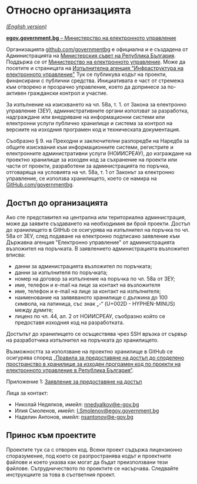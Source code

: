 # Относно организацията

_[(English version)](README.en.md)_

[**egov.government.bg** – Министерство на електронното управление](https://egov.government.bg/)

Организацията [github.com/governmentbg](https://github.com/governmentbg) е официална и е създадена от Администрацията на [Министерския съвет на Република България](http://www.government.bg/). Поддържа се от [Министерство на електронното управление](https://egov.government.bg/). Може да посетите и страницата на [Изпълнителна агенция "Инфраструктура на електронното управление"](https://iaieu.egov.bg) Тук се публикува кодът на проекти, финансирани с публични средства. Инициативата е част от стремежа към отворено и прозрачно управление, което да допринесе за по-активен граждански контрол и участие.

За изпълнение на изискването на чл. 58а, т. 1. от Закона за електронно управление (ЗЕУ), административните органи използват за разработка, надграждане или внедряване на информационни системи или електронни услуги публично хранилище и система за контрол на версиите на изходния програмен код и техническата документация.

Съобразно § 9. на Преходни и заключителни разпоредби на Наредба за общите изисквания към информационните системи, регистрите и електронните административни услуги (НОИИСРЕАУ), до изграждане на проектно хранилище за изходен код за съхранение на проекти или части от проекти, разработени за администрацията по поръчка, отговаряща на условията на чл. 58а, т. 1 от Законът за електронно управление, се използва хранилището, което се намира на [GitHub.com/governmentbg](https://github.com/governmentbg/).

## Достъп до организацията

Ако сте представител на централна или териториална администрация, може да заявите създаването на необходимия ви брой проекти. Достъп до хранилището в GitHub се осигурява на изпълнител на поръчка по чл. 58а от ЗЕУ, след подаване на електронно подписано заявление към Държавна агенция "Електронно управление" от администрацията възложител на поръчката. В заявлението администрацията възложител вписва:

- данни за администрацията възложител по поръчката;
- данни за изпълнителя по поръчката;
- номер на договор за изпълнение на поръчка по чл. 58а от ЗЕУ;
- име, телефон и e-mail на лице за контакт на възложителя
- име, телефон и e-mail на лице за контакт на изпълнителя;
- наименование на заявяваното хранилище с дължина до 100 символа, на латиница, със знак „-“ (U+002D - HYPHEN-MINUS) между думите;
- лиценз по чл. 44, ал. 2 от НОИИСРЕАУ, съобразно който се предоставя изходния код на разработката.

Достъпът до хранилището се осъществява чрез SSH връзка от сървър на разработчика изпълнител на поръчката до хранилището.

Възможността за използване на проектно хранилище в GitHub се осигурява според [„Правила за предоставяне на достъп до споделено пространство в хранилище за изходен програмен код по проекти на електронното управление в Република България“](https://e-gov.bg/upload/6783/Pravila+za+dostap+do+proektno+hranilishte+na+izhoden+kod.pdf).

Приложение 1: [Заявление за предоставяне на достъп](https://e-gov.bg/upload/6784/%D0%9F%D1%80%D0%B8%D0%BB%D0%BE%D0%B6%D0%B5%D0%BD%D0%B8%D0%B5%E2%84%961-%D0%B7%D0%B0%D1%8F%D0%B2%D0%BB%D0%B5%D0%BD%D0%B8%D0%B5.xlsx)

Лица за контакт:

- Николай Недялков, имейл: nnedyalkov@e-gov.bg
- Илия Смоленов, имейл: I.Smolenov@egov.government.bg
- Наделин Антонов, имейл: nsantonov@e-gov.bg

## Принос към проектите

Проектите тук са с отворен код. Всеки проект съдържа лицензионно споразумение, под което се разпространява кодът и проектните файлове и което указва как могат да бъдат преизползвани тези файлове. Сътрудничеството по проектите се насърчава. Следвайте инструкциите за това в съответния проект.
